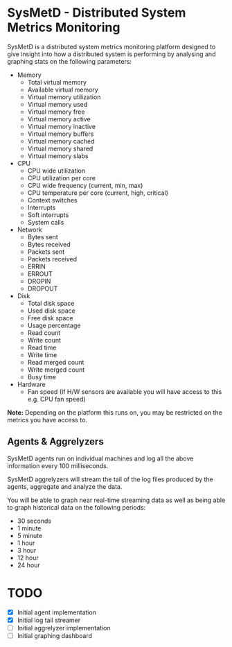 # SysMetD - Distributed System Metrics Monitoring

SysMetD is a distributed system metrics monitoring platform designed to give insight into how a distributed system is performing by analysing and graphing stats on the following parameters:

- Memory
  * Total virtual memory
  * Available virtual memory
  * Virtual memory utilization
  * Virtual memory used
  * Virtual memory free
  * Virtual memory active
  * Virtual memory inactive
  * Virtual memory buffers
  * Virtual memory cached
  * Virtual memory shared
  * Virtual memory slabs
- CPU
  * CPU wide utilization
  * CPU utilization per core
  * CPU wide frequency (current, min, max)
  * CPU temperature per core (current, high, critical)
  * Context switches
  * Interrupts
  * Soft interrupts
  * System calls
- Network
  * Bytes sent
  * Bytes received
  * Packets sent
  * Packets received
  * ERRIN
  * ERROUT
  * DROPIN
  * DROPOUT
- Disk
  * Total disk space
  * Used disk space
  * Free disk space
  * Usage percentage
  * Read count
  * Write count
  * Read time
  * Write time
  * Read merged count
  * Write merged count
  * Busy time
- Hardware
  * Fan speed (If H/W sensors are available you will have access to this e.g. CPU fan speed)

__Note:__ Depending on the platform this runs on, you may be restricted on the metrics you have access to.

## Agents & Aggrelyzers

SysMetD agents run on individual machines and log all the above information every 100 milliseconds.

SysMetD aggrelyzers will stream the tail of the log files produced by the agents, aggregate and analyze the data.

You will be able to graph near real-time streaming data as well as being able to graph historical data on the following periods:

- 30 seconds
- 1 minute
- 5 minute
- 1 hour
- 3 hour
- 12 hour
- 24 hour

# TODO
- [x] Initial agent implementation
- [x] Initial log tail streamer
- [ ] Initial aggrelyzer implementation
- [ ] Initial graphing dashboard
